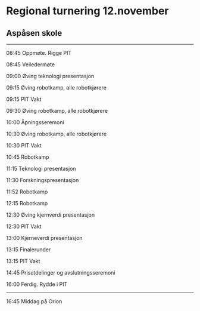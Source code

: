 # Regional turnering 12.november

## Aspåsen skole

---
08:45 Oppmøte. Rigge PIT

08:45 Veiledermøte

09:00 Øving teknologi presentasjon

09:15 Øving robotkamp, alle robotkjørere

09:15 PIT Vakt

09:30 Øving robotkamp, alle robotkjørere

10:00 Åpningsseremoni

10:30 Øving robotkamp, alle robotkjørere

10:30 PIT Vakt

10:45 Robotkamp

11:15 Teknologi presentasjon

11:30 Forskningspresentasjon

11:52 Robotkamp

12:15 Robotkamp

12:30 Øving kjernverdi presentasjon

12:30 PIT Vakt

13:00 Kjerneverdi presentasjon

13:15 Finalerunder

13:15 PIT Vakt

14:45 Prisutdelinger og avslutningsseremoni

16:00 Ferdig. Rydde i PIT

---
16:45 Middag på Orion



